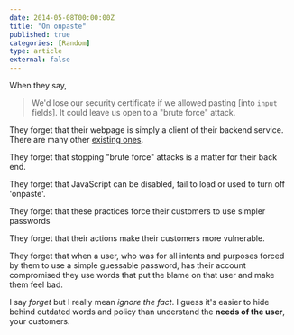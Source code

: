 ```yaml
---
date: 2014-05-08T00:00:00Z
title: "On onpaste"
published: true
categories: [Random]
type: article
external: false
---
```


When they say,

> We'd lose our security certificate if we allowed pasting [into `input` fields]. It could leave us open to a "brute force" attack.

They forget that their webpage is simply a client of their backend service.  There are many other [existing ones](http://www.getpostman.com/).  

They forget that stopping "brute force" attacks is a matter for their back end.

They forget that JavaScript can be disabled, fail to load or used to turn off 'onpaste'.

They forget that these practices force their customers to use simpler passwords

They forget that their actions make their customers more vulnerable.

They forget that when a user, who was for all intents and purposes forced by them to use a simple guessable password, has their account compromised they use words that put the blame on that user and make them feel bad. 

I say _forget_ but I really mean _ignore the fact_. I guess it's easier to hide behind outdated words and policy than understand the __needs of the user__, your customers.
